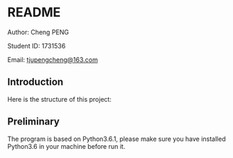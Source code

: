 # README

Author: Cheng PENG 

Student ID: 1731536

Email: tjupengcheng@163.com

## Introduction

Here is the structure of this project:

	
## Preliminary

The program is based on Python3.6.1, please make sure you have installed Python3.6 in your machine before run it.

